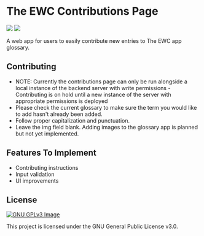 # The EWC Contributions Page

<p align="left">
<img src="https://img.shields.io/github/languages/top/christopherlam888/the-ewc-contributions-page.svg" >
<a href="https://www.gnu.org/licenses/gpl-3.0" alt="License: GPLv3"><img src="https://img.shields.io/badge/License-GPL%20v3-blue.svg"></a>
</p>

A web app for users to easily contribute new entries to The EWC app glossary. 

## Contributing
- NOTE: Currently the contributions page can only be run alongside a local instance of the backend server with write permissions - Contributing is on hold until a new instance of the server with appropriate permissions is deployed
- Please check the current glossary to make sure the term you would like to add hasn't already been added.
- Follow proper capitalization and punctuation.
- Leave the img field blank. Adding images to the glossary app is planned but not yet implemented.

## Features To Implement
- Contributing instructions
- Input validation
- UI improvements

## License
[![GNU GPLv3 Image](https://www.gnu.org/graphics/gplv3-127x51.png)](https://www.gnu.org/licenses/gpl-3.0.en.html)  

This project is licensed under the GNU General Public License v3.0.
